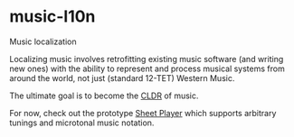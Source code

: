 # music-l10n
Music localization

Localizing music involves retrofitting existing music software (and writing new ones) with the ability to represent and process musical systems from around the world, not just (standard 12-TET) Western Music.

The ultimate goal is to become the [CLDR](http://cldr.unicode.org/) of music.

For now, check out the prototype [Sheet Player](https://github.com/infojunkie/music-l10n/tree/master/experiments/sheet-player) which supports arbitrary tunings and microtonal music notation.
